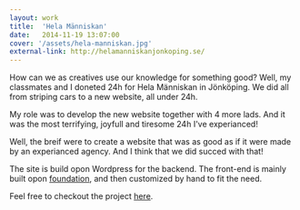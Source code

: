 ```yaml
---
layout: work
title:  'Hela Människan'
date:   2014-11-19 13:07:00
cover: '/assets/hela-manniskan.jpg'
external-link: http://helamanniskanjonkoping.se/
---
```

How can we as creatives use our knowledge for something good?
Well, my classmates and I doneted 24h for Hela Människan in Jönköping.
We did all from striping cars to a new website, all under 24h.

My role was to develop the new website together with 4 more lads. And it was the most terrifying, joyfull and tiresome 24h I've experianced!

Well, the breif were to create a website that was as good as if it were made by an experianced agency. And I think that we did succed with that!

The site is build opon Wordpress for the backend. The front-end is mainly built opon [foundation](http://foundation.zurb.com/), and then customized by hand to fit the need.

Feel free to checkout the project [here](http://helamanniskanjonkoping.se).
